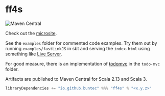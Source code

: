 # ff4s

![Maven Central](https://img.shields.io/maven-central/v/io.github.buntec/ff4s_sjs1_2.13)

Check out the [microsite](https://buntec.github.io/ff4s/).

See the `examples` folder for commented code examples.
Try them out by running `examples/fastLinkJS` in sbt and serving
the `index.html` using something like [Live Server](https://www.npmjs.com/package/live-server).

For good measure, there is an implementation of [todomvc](https://github.com/tastejs/todomvc)
in the `todo-mvc` folder.

Artifacts are published to Maven Central for Scala 2.13 and Scala 3.

```scala
libraryDependencies += "io.github.buntec" %%% "ff4s" % "<x.y.z>"
```
